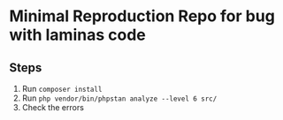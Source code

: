 # Minimal Reproduction Repo for bug with laminas code
## Steps
1. Run `composer install`
2. Run `php vendor/bin/phpstan analyze --level 6 src/`
3. Check the errors
